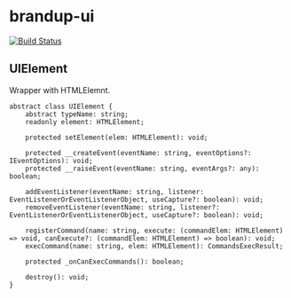 # brandup-ui

[![Build Status](https://dev.azure.com/brandup/BrandUp%20Core/_apis/build/status/brandup-ui-CI?branchName=master)](https://dev.azure.com/brandup/BrandUp%20Core/_build/latest?definitionId=18&branchName=master)

## UIElement

Wrapper with HTMLElemnt.

```
abstract class UIElement {
    abstract typeName: string;
    readonly element: HTMLElement;

    protected setElement(elem: HTMLElement): void;

    protected __createEvent(eventName: string, eventOptions?: IEventOptions): void;
    protected __raiseEvent(eventName: string, eventArgs?: any): boolean;

    addEventListener(eventName: string, listener: EventListenerOrEventListenerObject, useCapture?: boolean): void;
    removeEventListener(eventName: string, listener?: EventListenerOrEventListenerObject, useCapture?: boolean): void;
    
    registerCommand(name: string, execute: (commandElem: HTMLElement) => void, canExecute?: (commandElem: HTMLElement) => boolean): void;
    execCommand(name: string, elem: HTMLElement): CommandsExecResult;
    
    protected _onCanExecCommands(): boolean;

    destroy(): void;
}
```